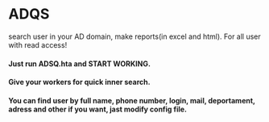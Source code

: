 # ADQS
 search user in your AD domain, make reports(in excel and html). For all user with read access!

#### Just run ADSQ.hta and __START WORKING__.
#### Give your workers for quick inner search.
#### You can find user by full name, phone number, login, mail, deportament, adress and other if you want, jast modify config file.
